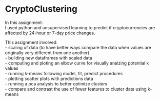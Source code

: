 # CryptoClustering

In this assignment:<br>
I used python and unsupervised learning to predict if cryptocurrencies are affected by 24-hour or 7-day price changes.

This assignment involved:<br>
    - scaling of data (to have better ways compare the data when values are originally very different from one another)<br>
    - building new dataframes with scaled data<br>
    - computing and ploting an elbow curve for visually analzing potential k values<br>
    - running k-means following model, fit, predict procedures<br>
    - plotting scatter plots with predictions data<br>
    - running a pca analysis to better optimize clusters<br>
    - compare and contrast the use of fewer features to cluster data using k-means<br>
